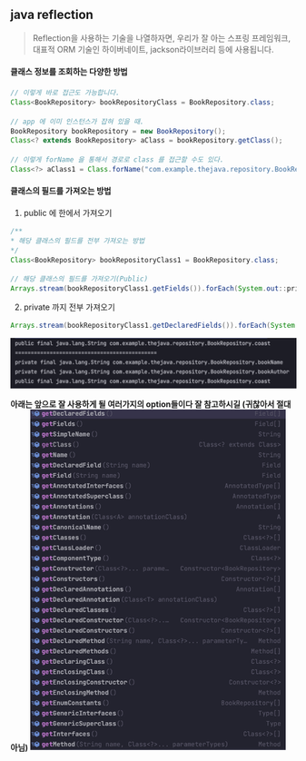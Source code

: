 ## java reflection
> Reflection을 사용하는 기술을 나열하자면, 우리가 잘 아는 스프링 프레임워크, 대표적 ORM 기술인 하이버네이트, jackson라이브러리 등에 사용됩니다.

#### 클래스 정보를 조회하는 다양한 방법
```java
// 이렇게 바로 접근도 가능합니다.
Class<BookRepository> bookRepositoryClass = BookRepository.class;

// app 에 이미 인스턴스가 잡혀 있을 때.
BookRepository bookRepository = new BookRepository();
Class<? extends BookRepository> aClass = bookRepository.getClass();

// 이렇게 forName 을 통해서 경로로 class 를 접근할 수도 있다.
Class<?> aClass1 = Class.forName("com.example.thejava.repository.BookRepository");
```

#### 클래스의 필드를 가져오는 방법
1. public 에 한에서 가져오기
```java
/**
* 해당 클래스의 필드를 전부 가져오는 방법
*/
Class<BookRepository> bookRepositoryClass1 = BookRepository.class;

// 해당 클래스의 필드를 가져오기(Public)
Arrays.stream(bookRepositoryClass1.getFields()).forEach(System.out::println);
```

2. private 까지 전부 가져오기
```java
Arrays.stream(bookRepositoryClass1.getDeclaredFields()).forEach(System.out::println);
```

<img src="../../img/getFields.png" width="600px">

**아래는 앞으로 잘 사용하게 될 여러가지의 option들이다 잘 참고하시길 (귀찮아서 절대 아님)**
<img src="../../img/class-reflection-options.png" width="450px">